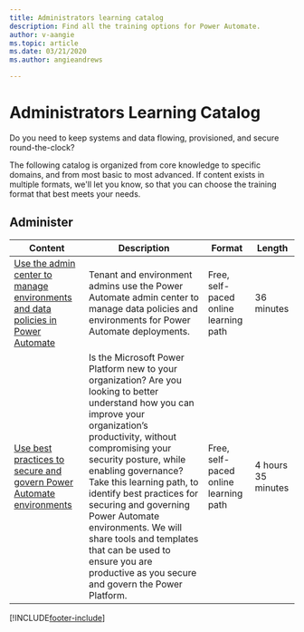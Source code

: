 ```yaml
---
title: Administrators learning catalog
description: Find all the training options for Power Automate.
author: v-aangie
ms.topic: article
ms.date: 03/21/2020
ms.author: angieandrews

---
```


# Administrators Learning Catalog

Do you need to keep systems and data flowing, provisioned, and secure round-the-clock?

The following catalog is organized from core knowledge to specific domains, and from most basic to most advanced. If content exists in multiple formats, we'll let you know, so that you can choose the training format that best meets your needs.

## Administer
| Content  | Description  | Format | Length   |
|-----------------------------------------------------------------------------------------------------------------------------------------------|------------------------------------------------------------------------------------------------------------------------------------------------------------------------------------------------------------------------------------------------------------------------------------------------------------------------------------------------------------------------------------------------------------------------------------------------------------|---------------------------------------|--------------------|
| [Use the admin center to manage environments and data policies in Power Automate](/training/modules/administer-flows/) | Tenant and environment admins use the Power Automate admin center to manage data policies and environments for Power Automate deployments. | Free, self-paced online learning path | 36 minutes         |
| [Use best practices to secure and govern Power Automate environments](/training/paths/best-practices-environments/)    | Is the Microsoft Power Platform new to your organization? Are you looking to better understand how you can improve your organization’s productivity, without compromising your security posture, while enabling governance? Take this learning path, to identify best practices for securing and governing Power Automate environments. We will share tools and templates that can be used to ensure you are productive as you secure and govern the Power Platform. | Free, self-paced online learning path | 4 hours 35 minutes |


[!INCLUDE[footer-include](../includes/footer-banner.md)]
